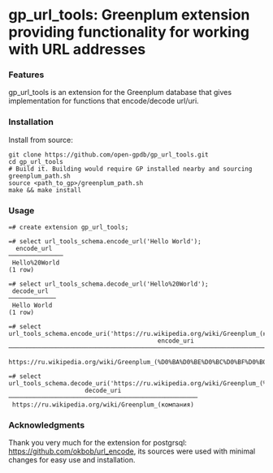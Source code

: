 # gp_url_tools: Greenplum extension providing functionality for working with URL addresses

### Features
gp_url_tools is an extension for the Greenplum database that gives implementation 
for functions that encode/decode url/uri.

### Installation
Install from source:
```
git clone https://github.com/open-gpdb/gp_url_tools.git
cd gp_url_tools
# Build it. Building would require GP installed nearby and sourcing greenplum_path.sh
source <path_to_gp>/greenplum_path.sh
make && make install
```

### Usage
```
=# create extension gp_url_tools;

=# select url_tools_schema.encode_url('Hello World');
  encode_url
───────────────
 Hello%20World
(1 row)

=# select url_tools_schema.decode_url('Hello%20World');
 decode_url  
─────────────
 Hello World
(1 row)

=# select url_tools_schema.encode_uri('https://ru.wikipedia.org/wiki/Greenplum_(компания)');
                                         encode_uri                  
────────────────────────────────────────────────────────────────────────────────────────────
 https://ru.wikipedia.org/wiki/Greenplum_(%D0%BA%D0%BE%D0%BC%D0%BF%D0%B0%D0%BD%D0%B8%D1%8F)

=# select url_tools_schema.decode_uri('https://ru.wikipedia.org/wiki/Greenplum_(%D0%BA%D0%BE%D0%BC%D0%BF%D0%B0%D0%BD%D0%B8%D1%8F)');
                     decode_uri               
────────────────────────────────────────────────────
 https://ru.wikipedia.org/wiki/Greenplum_(компания)
```

### Acknowledgments
Thank you very much for the extension for postgrsql: https://github.com/okbob/url_encode, its sources were used with minimal changes for easy use and installation.
